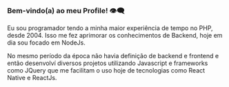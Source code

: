 ### Bem-vindo(a) ao meu Profile! 👁️‍🗨️

Eu sou programador tendo a minha maior experiência de tempo no PHP, desde 2004. Isso me fez aprimorar os conhecimentos de Backend, hoje em dia sou focado em NodeJs.

No mesmo período da época não havia definição de backend e frontend e então desenvolví diversos projetos utilizando Javascript e frameworks como JQuery que me facilitam o uso hoje de tecnologias como React Native e ReactJs.
